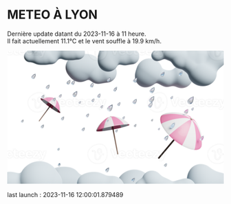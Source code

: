 # METEO À LYON

Dernière update datant du 2023-11-16 à 11 heure.  
Il fait actuellement 11.1°C et le vent souffle à 19.9 km/h.      

![](./.github/rain.png)

last launch : 2023-11-16 12:00:01.879489

